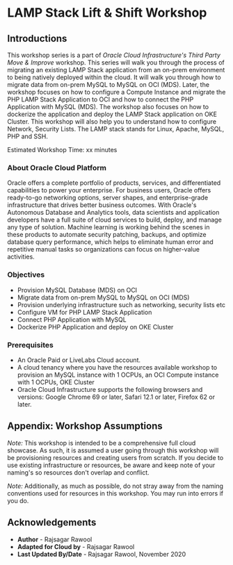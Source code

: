 # LAMP Stack Lift & Shift Workshop

## Introductions
This workshop series is a part of *Oracle Cloud Infrastructure's Third Party Move & Improve* workshop. This series will walk you through the process of migrating an existing LAMP Stack application from an on-prem environment to being natively deployed within the cloud. It will walk you through how to migrate data from on-prem MySQL to MySQL on OCI (MDS). Later, the workshop focuses on how to configure a Compute Instance and migrate the PHP LAMP Stack Application to OCI and how to connect the PHP Application with MySQL (MDS). The workshop also focuses on how to dockerize the application and deploy the LAMP Stack application on OKE Cluster.
This workshop will also help you to understand how to configure Network, Security Lists. The LAMP stack stands for Linux, Apache, MySQL, PHP and SSH.

Estimated Workshop Time:  xx minutes

### About Oracle Cloud Platform
Oracle offers a complete portfolio of products, services, and differentiated capabilities to power your enterprise. For business users, Oracle offers ready-to-go networking options, server shapes, and enterprise-grade infrastructure that drives better business outcomes. With Oracle's Autonomous Database and Analytics tools, data scientists and application developers have a full suite of cloud services to build, deploy, and manage any type of solution. Machine learning is working behind the scenes in these products to automate security patching, backups, and optimize database query performance, which helps to eliminate human error and repetitive manual tasks so organizations can focus on higher-value activities.

### Objectives
* Provision MySQL Database (MDS) on OCI
* Migrate data from on-prem MySQL to MySQL on OCI (MDS)
* Provision underlying infrastructure such as networking, security lists etc
* Configure VM for PHP LAMP Stack Application
* Connect PHP Application with MySQL
* Dockerize PHP Application and deploy on OKE Cluster

### Prerequisites
* An Oracle Paid or LiveLabs Cloud account.
* A cloud tenancy where you have the resources available workshop to provision an MySQL instance with 1 OCPUs, an OCI Compute instance with 1 OCPUs, OKE Cluster
* Oracle Cloud Infrastructure supports the following browsers and versions: Google Chrome 69 or later, Safari 12.1 or later, Firefox 62 or later.

## Appendix:  Workshop Assumptions
*Note:* This workshop is intended to be a comprehensive full cloud showcase. As such, it is assumed a user going through this workshop will be provisioning resources and creating users from scratch. If you decide to use existing infrastructure or resources, be aware and keep note of your naming's so resources don't overlap and conflict.

*Note:* Additionally, as much as possible, do not stray away from the naming conventions used for resources in this workshop. You may run into errors if you do.

## Acknowledgements
* **Author** - Rajsagar Rawool
* **Adapted for Cloud by** -  Rajsagar Rawool
* **Last Updated By/Date** - Rajsagar Rawool, November 2020
